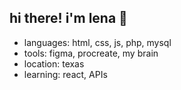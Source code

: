 ## hi there! i'm lena 🐑

- languages: html, css, js, php, mysql
- tools: figma, procreate, my brain
- location: texas
- learning: react, APIs

